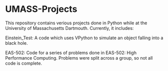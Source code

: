 # UMASS-Projects

This repository contains verious projects done in Python while at the University of Massachusetts Dartmouth. Currently, it includes:

Einstein_Test: A code which uses VPython to simulate an object falling into a black hole.

EAS-502: Code for a series of problems done in EAS-502: High Performance Computing. Problems were split across a group, so not all code is complete.
